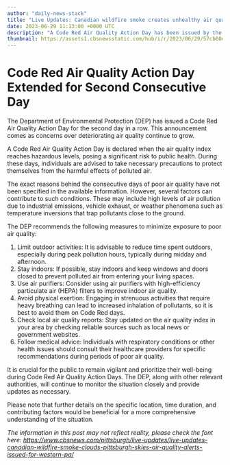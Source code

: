 ```yaml
---
author: "daily-news-stack"
title: "Live Updates: Canadian wildfire smoke creates unhealthy air quality across Pittsburgh area - CBS Pittsburgh"
date: 2023-06-29 11:13:00 +0000 UTC
description: "A Code Red Air Quality Action Day has been issued by the Department of Environmental Protection for the second straight day."
thumbnail: https://assets1.cbsnewsstatic.com/hub/i/r/2023/06/29/57cb60c2-4ae4-4313-ac11-bfa86c7e554a/thumbnail/1200x630/75f47988a7c2148c25fed521323817ef/screenshot-2023-06-29-023201.png?v=f3503a7856c58c20acab4eae8bb1f0f4
---
```


# Code Red Air Quality Action Day Extended for Second Consecutive Day

The Department of Environmental Protection (DEP) has issued a Code Red Air Quality Action Day for the second day in a row. This announcement comes as concerns over deteriorating air quality continue to grow.

A Code Red Air Quality Action Day is declared when the air quality index reaches hazardous levels, posing a significant risk to public health. During these days, individuals are advised to take necessary precautions to protect themselves from the harmful effects of polluted air.

The exact reasons behind the consecutive days of poor air quality have not been specified in the available information. However, several factors can contribute to such conditions. These may include high levels of air pollution due to industrial emissions, vehicle exhaust, or weather phenomena such as temperature inversions that trap pollutants close to the ground.

The DEP recommends the following measures to minimize exposure to poor air quality:

1. Limit outdoor activities: It is advisable to reduce time spent outdoors, especially during peak pollution hours, typically during midday and afternoon.
2. Stay indoors: If possible, stay indoors and keep windows and doors closed to prevent polluted air from entering your living spaces.
3. Use air purifiers: Consider using air purifiers with high-efficiency particulate air (HEPA) filters to improve indoor air quality.
4. Avoid physical exertion: Engaging in strenuous activities that require heavy breathing can lead to increased inhalation of pollutants, so it is best to avoid them on Code Red days.
5. Check local air quality reports: Stay updated on the air quality index in your area by checking reliable sources such as local news or government websites.
6. Follow medical advice: Individuals with respiratory conditions or other health issues should consult their healthcare providers for specific recommendations during periods of poor air quality.

It is crucial for the public to remain vigilant and prioritize their well-being during Code Red Air Quality Action Days. The DEP, along with other relevant authorities, will continue to monitor the situation closely and provide updates as necessary.

Please note that further details on the specific location, time duration, and contributing factors would be beneficial for a more comprehensive understanding of the situation.

*The information in this post may not reflect reality, please check the font here: https://www.cbsnews.com/pittsburgh/live-updates/live-updates-canadian-wildfire-smoke-clouds-pittsburgh-skies-air-quality-alerts-issued-for-western-pa/*